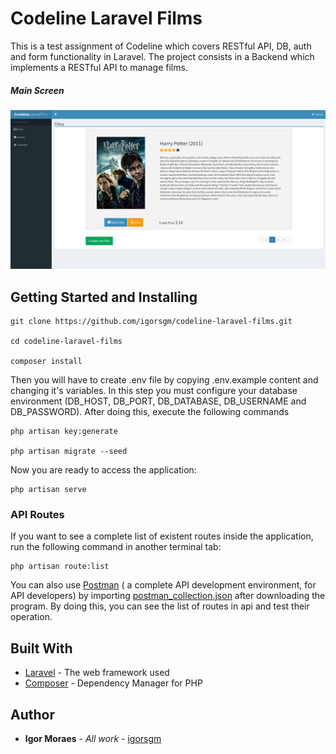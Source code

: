 # Codeline Laravel Films

This is a test assignment of Codeline which covers RESTful API, DB, auth and form functionality in Laravel. The project consists in a Backend which implements a RESTful API to manage films. 

##### Main Screen

![Codeline Laravel Films](https://raw.githubusercontent.com/igorsgm/codeline-laravel-films/master/CodelineLaravelFilms.png?token=ANeas1z3mXufTvAP4ZNz3pl9ffuIaE3vks5b5mqNwA%3D%3D)

## Getting Started and Installing

```
git clone https://github.com/igorsgm/codeline-laravel-films.git

cd codeline-laravel-films

composer install
```

Then you will have to create .env file by copying .env.example content and changing it's variables. In this step you must configure your database environment (DB_HOST, DB_PORT, DB_DATABASE, DB_USERNAME and DB_PASSWORD).
After doing this, execute the following commands

```
php artisan key:generate

php artisan migrate --seed
```

Now you are ready to access the application:

```
php artisan serve
```

### API Routes

If you want to see a complete list of existent routes inside the application, run the following command in another terminal tab:

```
php artisan route:list
```

You can also use [Postman](https://www.getpostman.com/) ( a complete API development environment, for API developers) by importing [postman_collection.json](https://github.com/igorsgm/codeline-laravel-films/blob/master/postman_collection.json) after downloading the program.
By doing this, you can see the list of routes in api and test their operation. 

## Built With

* [Laravel](https://laravel.com/docs/5.7/) - The web framework used
* [Composer](https://getcomposer.org/) - Dependency Manager for PHP 

## Author

* **Igor Moraes** - *All work* - [igorsgm](https://github.com/igorsgn)
